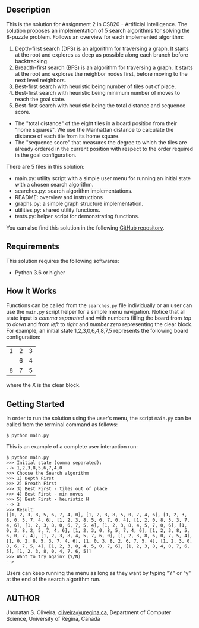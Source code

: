 Description
-----------

This is the solution for Assignment 2 in CS820 - Artificial Intelligence.
The solution proposes an implementation of 5 search algorithms for solving the 8-puzzle problem.
Follows an overview for each implemented algorithm:

1) Depth-first search (DFS) is an algorithm for traversing a graph. It starts at the root and explores as deep as possible along each branch before backtracking.
2) Breadth-first search (BFS) is an algorithm for traversing a graph. It starts at the root and explores the neighbor nodes first, before moving to the next level neighbors.
3) Best-first search with heuristic being number of tiles out of place.
4) Best-first search with heuristic being minimum number of moves to reach the goal state.
5) Best-first search with heuristic being the total distance and sequence score.
  - The "total distance" of the eight tiles in a board position from their "home squares". We use the Manhattan distance to calculate the distance of each tile from its home square.
  - The "sequence score" that measures the degree to which the tiles are already ordered in the current position with respect to the order required in the goal configuration.


There are 5 files in this solution:
  - main.py: utility script with a simple user menu for running an initial state with a chosen search algorithm.
  - searches.py: search algorithm implementations.
  - README: overview and instructions
  - graphs.py: a simple graph structure implementation.
  - utilities.py: shared utility functions.
  - tests.py: helper script for demonstrating functions.

You can also find this solution in the following [GitHub repository](https://github.com/jhonatanoliveira/cs820-strips-8-puzzle).


Requirements
-------------

This solution requires the following softwares:
- Python 3.6 or higher


How it Works
-------------

Functions can be called from the ```searches.py``` file individually or an user can use the ```main.py``` script helper for a simple menu navigation.
Notice that all state input is *comma separated* and with numbers filling the board from *top* to *down* and from *left* to *right* and *number zero* representing the clear block.
For example, an initial state 1,2,3,0,6,4,8,7,5 represents the following board configuration:

|   |   |   |
|---|---|---|
| 1 | 2 | 3 |
|   | 6 | 4 |
| 8 | 7 | 5 |

where the X is the clear block.



Getting Started
---------------

In order to run the solution using the user's menu, the script ```main.py``` can be called from the terminal command as follows:

```
$ python main.py
```

This is an example of a complete user interaction run:

```
$ python main.py
>>> Initial state (comma separated):
--> 1,2,3,8,5,6,7,4,0
>>> Choose the Search algorithm
>>> 1) Depth First
>>> 2) Breath First
>>> 3) Best First - tiles out of place
>>> 4) Best First - min moves
>>> 5) Best First - heuristic H
--> 3
>>> Result:
[[1, 2, 3, 8, 5, 6, 7, 4, 0], [1, 2, 3, 8, 5, 0, 7, 4, 6], [1, 2, 3, 8, 0, 5, 7, 4, 6], [1, 2, 3, 8, 5, 6, 7, 0, 4], [1, 2, 0, 8, 5, 3, 7, 4, 6], [1, 2, 3, 8, 0, 6, 7, 5, 4], [1, 2, 3, 8, 4, 5, 7, 0, 6], [1, 0, 3, 8, 2, 5, 7, 4, 6], [1, 2, 3, 0, 8, 5, 7, 4, 6], [1, 2, 3, 8, 5, 6, 0, 7, 4], [1, 2, 3, 8, 4, 5, 7, 6, 0], [1, 2, 3, 8, 6, 0, 7, 5, 4], [1, 0, 2, 8, 5, 3, 7, 4, 6], [1, 0, 3, 8, 2, 6, 7, 5, 4], [1, 2, 3, 0, 8, 6, 7, 5, 4], [1, 2, 3, 8, 4, 5, 0, 7, 6], [1, 2, 3, 8, 4, 0, 7, 6, 5], [1, 2, 3, 8, 0, 4, 7, 6, 5]]
>>> Want to try again? (Y/N)
-->
```

Users can keep running the menu as long as they want by typing "Y" or "y" at the end of the search algorithm run.


AUTHOR
---------
Jhonatan S. Oliveira,
oliveira@uregina.ca,
Department of Computer Science,
University of Regina,
Canada
